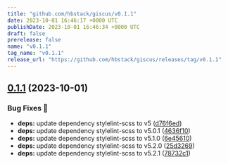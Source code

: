 ```yaml
---
title: "github.com/hbstack/giscus/v0.1.1"
date: 2023-10-01 16:46:17 +0000 UTC
publishDate: 2023-10-01 16:46:34 +0000 UTC
draft: false
prerelease: false
name: "v0.1.1"
tag_name: "v0.1.1"
release_url: "https://github.com/hbstack/giscus/releases/tag/v0.1.1"
---
```


## [0.1.1](https://github.com/hbstack/giscus/compare/v0.1.0...v0.1.1) (2023-10-01)


### Bug Fixes 🐞

* **deps:** update dependency stylelint-scss to v5 ([d76f6ed](https://github.com/hbstack/giscus/commit/d76f6edb730799c278f046857ec10fb19a00d817))
* **deps:** update dependency stylelint-scss to v5.0.1 ([4636f10](https://github.com/hbstack/giscus/commit/4636f100ed78082660efec14f271a1212567d640))
* **deps:** update dependency stylelint-scss to v5.1.0 ([6e45610](https://github.com/hbstack/giscus/commit/6e456104b4c117c900c34dc95684690e1d8ca2d6))
* **deps:** update dependency stylelint-scss to v5.2.0 ([25d3269](https://github.com/hbstack/giscus/commit/25d32696f219d6e7c9f23b73433f5e8338e1389d))
* **deps:** update dependency stylelint-scss to v5.2.1 ([78732c1](https://github.com/hbstack/giscus/commit/78732c1d85c17dd34e0a4cedd6411de8946d5b64))
